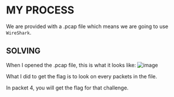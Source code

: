# MY PROCESS

We are provided with a .pcap file which means we are going to use ```WireShark```.

## SOLVING

When I opened the .pcap file, this is what it looks like:
![image](https://github.com/user-attachments/assets/773ffb89-a817-4882-ab81-54ddb4c685b8)

What I did to get the flag is to look on every packets in the file.

In packet 4, you will get the flag for that challenge.
